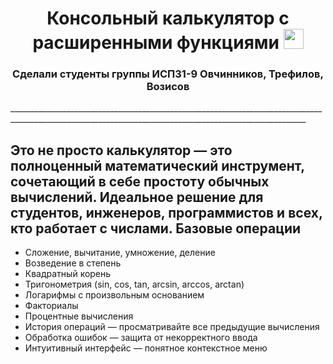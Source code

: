 <h1 align="center">Консольный калькулятор с расширенными функциями</a> 
<img src="https://github.com/blackcater/blackcater/raw/main/images/Hi.gif" height="32"/></h1>
<h3 align="center">Сделали студенты группы ИСП31-9 Овчинников, Трефилов, Возисов</h3>
________________________________________________________________________________________________________________________________________________________
    <h2> Это не просто калькулятор — это полноценный математический инструмент, сочетающий в себе простоту обычных вычислений. Идеальное решение для студентов, инженеров, программистов и всех, кто работает с числами.  
Базовые операции</h2>

- Сложение, вычитание, умножение, деление 
-  Возведение в степень 
-  Квадратный корень 
-  Тригонометрия (sin, cos, tan, arcsin, arccos, arctan) 
-  Логарифмы с произвольным основанием
-  Факториалы 
-  Процентные вычисления 
-  История операций — просматривайте все предыдущие вычисления 
-  Обработка ошибок — защита от некорректного ввода 
-  Интуитивный интерфейс — понятное контекстное меню </h3>
